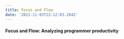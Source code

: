 ```yaml
---
title: Focus and Flow
date: '2021-11-03T22:12:03.284Z'
---
```


#### Focus and Flow: Analyzing programmer productivity
